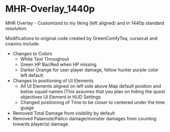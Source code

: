 # MHR-Overlay_1440p
MHR Overlay - Customized to my liking (left aligned) and in 1440p standard resolution.

Modifications to original code created by GreenComfyTea, cursecat and coavins include:
- Changes to Colors
  - White Text Throughout
  - Green HP Bar/Red when HP missing
  - Darker Orange for user player damage, fellow hunter purple color left default.
- Changes to positioning of UI Elements
  - All UI Elements aligned on left side above Map default position and below squad names (This assumes that you plan on hiding the quest objectives UI Element in HUD Settings
  - Changed positioning of Time to be closer to centered under the time guage
- Removed Total Damage from visibility by default
- Removed Palamute/Palico damage/monster damages from counting towards player(s) damage.
